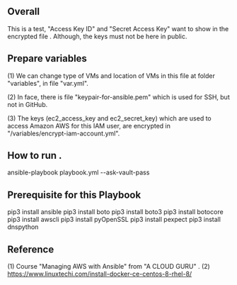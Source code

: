 ## Overall
This is a test,  "Access Key ID" and "Secret Access Key" want to show in the encrypted file . Although, the keys must not be here in public.


## Prepare variables
(1) We can change type of VMs and location of VMs in this file at folder "variables", in file "var.yml". 

(2) In face, there is file "keypair-for-ansible.pem" which is used for SSH, but not in GitHub.

(3) The keys (ec2_access_key and ec2_secret_key) which are used to access Amazon AWS for this IAM user, are encrypted in "/variables/encrypt-iam-account.yml".

## How to run .
ansible-playbook playbook.yml --ask-vault-pass

## Prerequisite for this Playbook
pip3 install ansible
pip3 install boto
pip3 install boto3
pip3 install botocore
pip3 install awscli
pip3 install pyOpenSSL
pip3 install pexpect
pip3 install dnspython

## Reference
(1) Course "Managing AWS with Ansible" from "A CLOUD GURU" .
(2) https://www.linuxtechi.com/install-docker-ce-centos-8-rhel-8/
